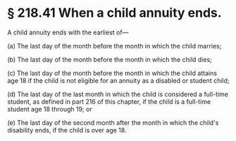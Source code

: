 # § 218.41   When a child annuity ends.

A child annuity ends with the earliest of—


(a) The last day of the month before the month in which the child marries;


(b) The last day of the month before the month in which the child dies;


(c) The last day of the month before the month in which the child attains age 18 if the child is not eligible for an annuity as a disabled or student child;


(d) The last day of the last month in which the child is considered a full-time student, as defined in part 216 of this chapter, if the child is a full-time student age 18 through 19; or


(e) The last day of the second month after the month in which the child's disability ends, if the child is over age 18.




